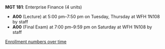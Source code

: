 **MGT 181**: Enterprise Finance (4 units)

- **A00** (Lecture) at 5:00 pm–7:50 pm on Tuesday, Thursday at WFH 1N108 by staff
- **A00** (Final Exam) at 7:00 pm–9:59 pm on Saturday at WFH 1N108 by staff

[Enrollment numbers over time](./MGT181.tsv)
